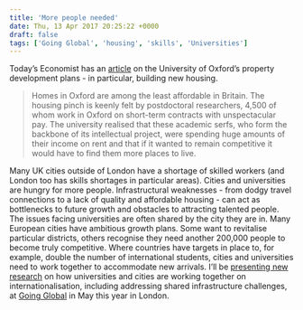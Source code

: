 ```yaml
---
title: 'More people needed'
date: Thu, 13 Apr 2017 20:25:22 +0000
draft: false
tags: ['Going Global', 'housing', 'skills', 'Universities']
---
```


Today’s Economist has an [article](http://www.economist.com/news/britain/21720647-dons-have-eye-modern-architecture-can-they-plan-citys-expansion-too-oxford) on the University of Oxford’s property development plans - in particular, building new housing.

> Homes in Oxford are among the least affordable in Britain. The housing pinch is keenly felt by postdoctoral researchers, 4,500 of whom work in Oxford on short-term contracts with unspectacular pay. The university realised that these academic serfs, who form the backbone of its intellectual project, were spending huge amounts of their income on rent and that if it wanted to remain competitive it would have to find them more places to live.

Many UK cities outside of London have a shortage of skilled workers (and London too has skills shortages in particular areas). Cities and universities are hungry for more people. Infrastructural weaknesses - from dodgy travel connections to a lack of quality and affordable housing - can act as bottlenecks to future growth and obstacles to attracting talented people. The issues facing universities are often shared by the city they are in. Many European cities have ambitious growth plans. Some want to revitalise particular districts, others recognise they need another 200,000 people to become truly competitive. Where countries have targets in place to, for example, double the number of international students, cities and universities need to work together to accommodate new arrivals. I’ll be [presenting new research](https://www.britishcouncil.org/events/internationalising-cities-mutual-influence) on how universities and cities are working together on internationalisation, including addressing shared infrastructure challenges, at [Going Global](https://www.britishcouncil.org/going-global) in May this year in London.